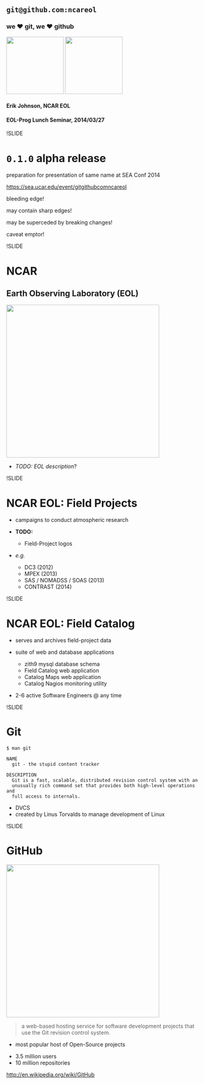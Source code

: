 
## `git@github.com:ncareol`

### we &#10084; git, we &#10084; github

<img src='img/eollogo_transparent.png' height=150 width=150/>
<img src='img/octocat-original.png' height=150 width=150/>


#### Erik Johnson, NCAR EOL

#### EOL-Prog Lunch Seminar, 2014/03/27

!SLIDE

# `0.1.0` alpha release

preparation for presentation of same name at SEA Conf 2014

https://sea.ucar.edu/event/gitgithubcomncareol

bleeding edge!

may contain sharp edges!

may be superceded by breaking changes!

caveat emptor!

!SLIDE

# NCAR

## Earth Observing Laboratory (EOL)

<img src='img/eollogo_transparent.png' height=400 width=400 />


- *TODO: EOL description*?

!SLIDE

# NCAR EOL: Field Projects

- campaigns to conduct atmospheric research

- **TODO:**
  - Field-Project logos

- *e.g.*
  - DC3 (2012)
  - MPEX (2013)
  - SAS / NOMADSS / SOAS (2013)
  - CONTRAST (2014)

!SLIDE

# NCAR EOL: Field Catalog

- serves and archives field-project data

- suite of web and database applications
  - zith9 mysql database schema
  - Field Catalog web application
  - Catalog Maps web application
  - Catalog Nagios monitoring utility

- 2-6 active Software Engineers @ any time

!SLIDE

# Git

```
$ man git

NAME
  git - the stupid content tracker

DESCRIPTION
  Git is a fast, scalable, distributed revision control system with an
  unusually rich command set that provides both high-level operations and
  full access to internals.
```

- DVCS <!-- .element: class="fragment" data-fragment-index="4" -->
- created by Linus Torvalds to manage development of Linux <!-- .element: class="fragment" data-fragment-index="4" -->

!SLIDE

# GitHub

<img src='img/octocat-original.png' height=400 width=400 />

<!-- - *TODO: GitHub description* -->

> a web-based hosting service for software development projects that use the Git revision control system.

- most popular host of Open-Source projects

<!-- - *TODO: GitHub stats* -->

- 3.5 million users
- 10 million repositories

http://en.wikipedia.org/wiki/GitHub
